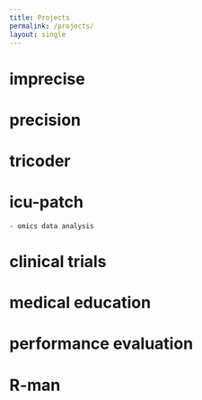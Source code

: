 ```yaml
---
title: Projects
permalink: /projects/
layout: single  
---
```


# imprecise  

# precision  

# tricoder  

# icu-patch 
    - omics data analysis 

# clinical trials 

# medical education

# performance evaluation 

# R-man


